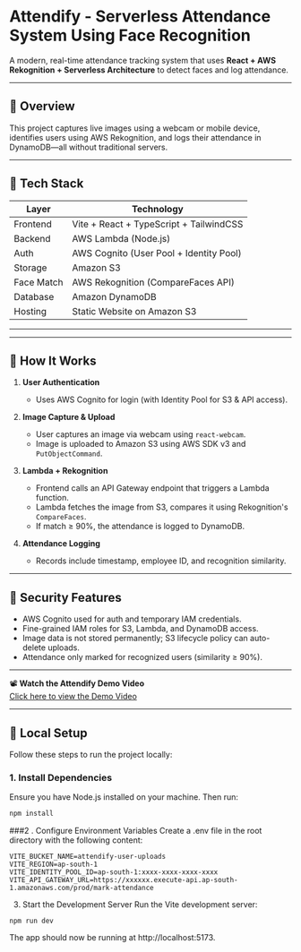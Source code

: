 # Attendify - Serverless Attendance System Using Face Recognition

A modern, real-time attendance tracking system that uses **React + AWS Rekognition + Serverless Architecture** to detect faces and log attendance.

---

## 📸 Overview

This project captures live images using a webcam or mobile device, identifies users using AWS Rekognition, and logs their attendance in DynamoDB—all without traditional servers.

---

## 🧩 Tech Stack

| Layer      | Technology                                 |
|------------|--------------------------------------------|
| Frontend   | Vite + React + TypeScript + TailwindCSS    |
| Backend    | AWS Lambda (Node.js)                       |
| Auth       | AWS Cognito (User Pool + Identity Pool)    |
| Storage    | Amazon S3                                  |
| Face Match | AWS Rekognition (CompareFaces API)         |
| Database   | Amazon DynamoDB                            |
| Hosting    | Static Website on Amazon S3                |

---


---

## 🚀 How It Works

1. **User Authentication**
   - Uses AWS Cognito for login (with Identity Pool for S3 & API access).

2. **Image Capture & Upload**
   - User captures an image via webcam using `react-webcam`.
   - Image is uploaded to Amazon S3 using AWS SDK v3 and `PutObjectCommand`.

3. **Lambda + Rekognition**
   - Frontend calls an API Gateway endpoint that triggers a Lambda function.
   - Lambda fetches the image from S3, compares it using Rekognition's `CompareFaces`.
   - If match ≥ 90%, the attendance is logged to DynamoDB.

4. **Attendance Logging**
   - Records include timestamp, employee ID, and recognition similarity.

---

## 🔐 Security Features

- AWS Cognito used for auth and temporary IAM credentials.
- Fine-grained IAM roles for S3, Lambda, and DynamoDB access.
- Image data is not stored permanently; S3 lifecycle policy can auto-delete uploads.
- Attendance only marked for recognized users (similarity ≥ 90%).

---
📽️ **Watch the Attendify Demo Video**  
[Click here to view the Demo Video](https://drive.google.com/file/d/1UCt-HR7sDoxO6GeK4r352PiKGaxYrmHV/view?usp=drive_link)

---

## 🧪 Local Setup

Follow these steps to run the project locally:

### 1. Install Dependencies  
Ensure you have Node.js installed on your machine. Then run:

```bash
npm install
```

###2 . Configure Environment Variables
Create a .env file in the root directory with the following content:

```
VITE_BUCKET_NAME=attendify-user-uploads
VITE_REGION=ap-south-1
VITE_IDENTITY_POOL_ID=ap-south-1:xxxx-xxxx-xxxx-xxxx
VITE_API_GATEWAY_URL=https://xxxxxx.execute-api.ap-south-1.amazonaws.com/prod/mark-attendance
```

3. Start the Development Server
Run the Vite development server:
```
npm run dev
```
The app should now be running at http://localhost:5173.






